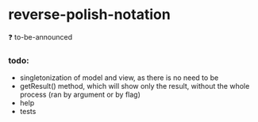 # reverse-polish-notation
:question: to-be-announced

### todo:
* singletonization of model and view, as there is no need to be 
* getResult() method, which will show only the result, without the whole process (ran by argument or by flag) 
* help
* tests

